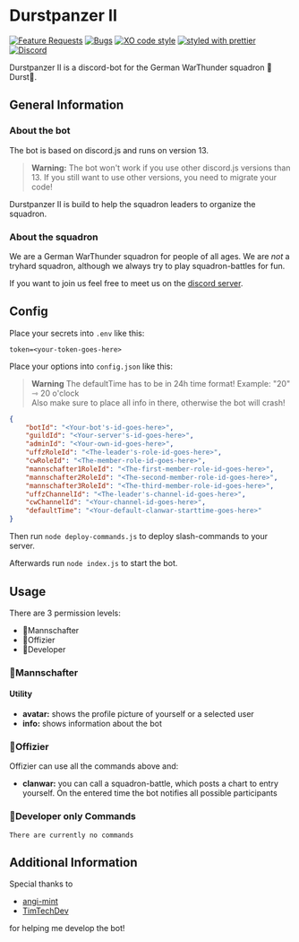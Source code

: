 # Durstpanzer II

[![Feature Requests](https://img.shields.io/github/issues/SAASMEEM/Durst_WT_Bot/enhancement?label=Feature%20Requests)](https://github.com/SAASMEEM/Durst_WT_Bot/labels/enhancement)
[![Bugs](https://img.shields.io/github/issues/SAASMEEM/Durst_WT_Bot/bug?label=Bugs&color=critical)](https://github.com/SAASMEEM/Durst_WT_Bot/labels/bug)
[![XO code style](https://img.shields.io/badge/code_style-XO-5ed9c7.svg)](https://github.com/xojs/xo)
[![styled with prettier](https://img.shields.io/badge/styled_with-prettier-ff69b4.svg)](https://github.com/prettier/prettier)
[![Discord](https://img.shields.io/badge/discord-join-7289DA.svg?logo=discord)](https://discord.gg/ecZR7WxMPt)

Durstpanzer II is a discord-bot for the German WarThunder squadron 🍻Durst🍻.

## General Information

### About the bot

The bot is based on discord.js and runs on version 13.
> **Warning:**
> The bot won't work if you use other discord.js versions than 13.
> If you still want to use other versions, you need to migrate your code!

Durstpanzer II is build to help the squadron leaders to organize the squadron.

### About the squadron

We are a German WarThunder squadron for people of all ages. We are _not_ a tryhard squadron, although we always try to play squadron-battles for fun.

If you want to join us feel free to meet us on the [discord server](https://discord.gg/ecZR7WxMPt).

## Config

Place your secrets into `.env` like this:

```env
token=<your-token-goes-here>

```

Place your options into `config.json` like this:

> **Warning**
> The defaultTime has to be in 24h time format!
> Example: "20" ⇾ 20 o'clock\
> Also make sure to place all info in there, otherwise the bot will crash!

```json
{
    "botId": "<Your-bot's-id-goes-here>",
    "guildId": "<Your-server's-id-goes-here>",
    "adminId": "<Your-own-id-goes-here>",
    "uffzRoleId": "<The-leader's-role-id-goes-here>",
    "cwRoleId": "<The-member-role-id-goes-here>",
    "mannschafter1RoleId": "<The-first-member-role-id-goes-here>",
    "mannschafter2RoleId": "<The-second-member-role-id-goes-here>",
    "mannschafter3RoleId": "<The-third-member-role-id-goes-here>",
    "uffzChannelId": "<The-leader's-channel-id-goes-here>",
    "cwChannelId": "<Your-channel-id-goes-here>",
    "defaultTime": "<Your-default-clanwar-starttime-goes-here>"
}

```

Then run `node deploy-commands.js` to deploy slash-commands to your server.

Afterwards run `node index.js` to start the bot.

## Usage

There are 3 permission levels:

- 🍺Mannschafter
- 🍻Offizier
- 🔧Developer

### 🍺Mannschafter

#### Utility

- **avatar:** shows the profile picture of yourself or a selected user
- **info:** shows information about the bot

### 🍻Offizier

Offizier can use all the commands above and:

- **clanwar:** you can call a squadron-battle, which posts a chart to entry yourself. On the entered time the bot notifies all possible participants

### 🔧Developer only Commands

`There are currently no commands`

## Additional Information

Special thanks to

- [angi-mint](https://github.com/angi-mint)
- [TimTechDev](https://github.com/TimTechDev)

for helping me develop the bot!
